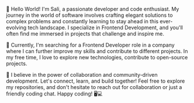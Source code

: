 👋 Hello World! I'm Sali, a passionate developer and code enthusiast. My journey in the world of software involves crafting elegant solutions to complex problems and constantly learning to stay ahead in this ever-evolving tech landscape. I specialize in Frontend Development, and you'll often find me immersed in projects that challenge and inspire me.

🚀 Currently, I'm searching for a Frontend Developer role in a company where I can further improve my skills and contribute to different projects. In my free time, I love to explore new technologies, contribute to open-source projects.

🌱 I believe in the power of collaboration and community-driven development. Let's connect, learn, and build together! Feel free to explore my repositories, and don't hesitate to reach out for collaboration or just a friendly coding chat. Happy coding! 🖥️💻
